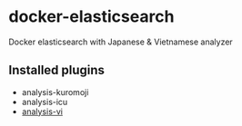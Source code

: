 # docker-elasticsearch

Docker elasticsearch with Japanese & Vietnamese analyzer

## Installed plugins

- analysis-kuromoji
- analysis-icu
- [analysis-vi](https://github.com/sun-asterisk-research/elasticsearch-analysis-vi)

